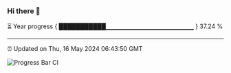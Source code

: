 ### Hi there 👋

⏳ Year progress { ███████████▁▁▁▁▁▁▁▁▁▁▁▁▁▁▁▁▁▁▁ } 37.24 %

---

⏰ Updated on Thu, 16 May 2024 06:43:50 GMT

![Progress Bar CI](https://github.com/IshwaranRudhara/GIT-ACTION/workflows/Progress%20Bar%20CI/badge.svg)
